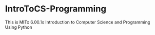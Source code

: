 # IntroToCS-Programming
This is MITx 6.00.1x Introduction to Computer Science and Programming Using Python
